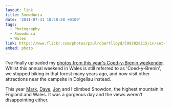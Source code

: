 ```yaml
---
layout: link
title: Snowdonia
date: '2011-07-31 18:48:28 +0100'
tags:
  - Photography
  - Snowdonia
  - Wales
link: https://www.flickr.com/photos/paulrobertlloyd/5992028115/in/set-72157627194510143
embed: photo
---
```

I've finally uploaded my [photos from this year's Coed-y-Brenin weekender][1]. Whilst this annual weekend in Wales is still referred to as 'Coed-y-Brenin', we stopped biking in that forest many years ago, and now visit other attractions near the campsite in Dolgellau instead.

This year [Mark][2], [Dave][3], [Jon][4] and I climbed Snowdon, the highest mountain in England and Wales. It was a gorgeous day and the views weren't disappointing either.

[1]: https://www.flickr.com/photos/paulrobertlloyd/sets/72157627194510143/
[2]: http://gravo.co.uk/
[3]: https://www.flickr.com/photos/derv1980/
[4]: http://roobottom.com/